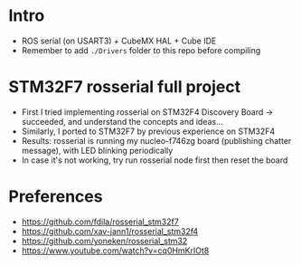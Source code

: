 # Intro
- ROS serial (on USART3) + CubeMX HAL + Cube IDE 
- Remember to add `./Drivers` folder to this repo before compiling
# STM32F7 rosserial full project
- First I tried implementing rosserial on STM32F4 Discovery Board -> succeeded, and understand the concepts and ideas...
- Similarly, I ported to STM32F7 by previous experience on STM32F4
- Results: rosserial is running my nucleo-f746zg board (publishing chatter message), with LED blinking periodically
- In case it's not working, try run rosserial node first then reset the board
# Preferences
- https://github.com/fdila/rosserial_stm32f7
- https://github.com/xav-jann1/rosserial_stm32f4
- https://github.com/yoneken/rosserial_stm32
- https://www.youtube.com/watch?v=cq0HmKrIOt8

